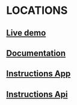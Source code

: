 # LOCATIONS

## [Live demo](https://locations.surge.sh/#/)

## [Documentation](locations-docs/README.md)

## [Instructions App](locations-app/README.md)

## [Instructions Api](locations-api/README.md)